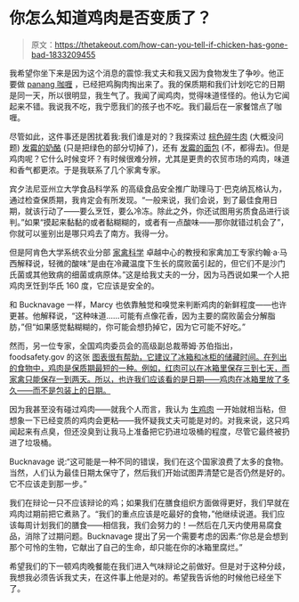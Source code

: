 # 你怎么知道鸡肉是否变质了？

> 原文：<https://thetakeout.com/how-can-you-tell-if-chicken-has-gone-bad-1833209455>

我希望你坐下来是因为这个消息的震惊:我丈夫和我又因为食物发生了争吵。他正要做 [panang 咖喱](https://thetakeout.com/our-weeknight-secret-weapon-a-6-ingredient-panang-curr-1822315779) ，已经把鸡胸肉掏出来了。我的保质期和我们计划吃它的日期是同一天，所以很明显，我生气了。我闻了闻鸡肉，觉得味道怪怪的。他认为它闻起来不错。我说我不吃，我宁愿我们的孩子也不吃。我们最后在一家餐馆点了咖喱。



尽管如此，这件事还是困扰着我:我们谁是对的？我探索过 [棕色碎牛肉](https://thetakeout.com/should-i-throw-away-ground-beef-thats-turned-brown-1828141586) (大概没问题) [发霉的奶酪](https://thetakeout.com/does-a-little-mold-spoil-the-whole-block-of-cheese-1829633397) (只是把绿色的部分切掉了)，还有 [发霉的面包](https://thetakeout.com/last-call-can-you-cut-out-the-mold-from-your-bread-and-1829207004) (不，都得去)。但是鸡肉呢？它什么时候变坏？有时候很难分辨，尤其是更贵的农贸市场的鸡肉，味道和香气都更浓。于是我联系了几个家禽专家。

宾夕法尼亚州立大学食品科学系 的高级食品安全推广助理马丁·巴克纳瓦格认为，通过检查保质期，我肯定会有所发现。“一般来说，我们会说，到了最佳食用日期，就该行动了——要么烹饪，要么冷冻。除此之外，你还试图用劣质食品进行谈判。”如果“摸起来黏黏的或者黏糊糊的，或者有一点酸味——那你就错过机会了”，你就可以鉴别出是哪只鸡去了南方。我得一分。

但是阿肯色大学系统农业分部 [家禽科学](https://poultry-science.uark.edu/) 卓越中心的教授和家禽加工专家约翰·a·马西解释说，轻微的酸味“是由在冷藏温度下生长的腐败菌引起的，但它们不是沙门氏菌或其他致病的细菌或病原体。”这是给我丈夫的一分，因为马西说如果一个人把鸡肉烹饪到华氏 160 度，它应该是安全的。

和 Bucknavage 一样，Marcy 也依靠触觉和嗅觉来判断鸡肉的新鲜程度——也许更甚。他解释说，“这种味道……可能有点像花香，因为主要的腐败菌会分解脂肪，”但“如果感觉黏糊糊的，你可能会想扔掉它，因为它可能不好吃。”

然而，另一位专家，全国鸡肉委员会的高级副总裁蒂姆·苏伯指出，foodsafety.gov 的这张 [图表很有帮助，它建议了冰箱和冰柜的储藏时间。在列出的食物中，鸡肉是保质期最短的一种。例如，红肉可以在冰箱里保存三到七天，而家禽只能保存一到两天。所以，也许我们应该看的是日期——鸡肉在冰箱里放了多久——而不是包装上的日期。](https://www.foodsafety.gov/keep/charts/storagetimes.html)

因为我甚至没有碰过鸡肉——就我个人而言，我认为 [生鸡肉](https://thetakeout.com/why-do-we-eat-raw-fish-and-beef-but-not-raw-chicken-1827518047) 一开始就相当粘，但想象一下已经变质的鸡肉会更粘——我怀疑我丈夫可能是对的。对我来说，这只鸡闻起来有点臭，但还没臭到让我马上准备把它扔进垃圾桶的程度，尽管它最终被扔进了垃圾桶。

Bucknavage 说:“这可能是一种不同的错误，我们在这个国家浪费了太多的食物。当然，人们认为最佳日期太保守了，然后我们开始试图弄清楚它是否仍然是好的。它不应该走到那一步。”

我们在辩论一只不应该辩论的鸡；如果我们在膳食组织方面做得更好，我们早就在鸡肉过期前把它煮熟了。“我们的重点应该是吃最好的食物，”他继续说道。我们应该每周计划我们的膳食——相信我，我们会努力的！—然后在几天内使用易腐食品，消除了过期问题。Bucknavage 提出了另一个需要考虑的因素:“你总是会想到那个可怜的生物，它献出了自己的生命，却只能在你的冰箱里腐烂。”

希望我们的下一顿鸡肉晚餐能在我们进入气味辩论之前做好。但是对于这种分歧，我想我必须告诉我丈夫，在这件事上他是对的。希望我告诉他的时候他已经坐下了。
